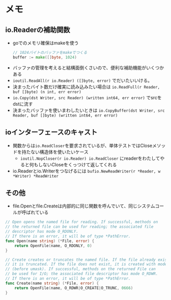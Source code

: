# メモ
## io.Readerの補助関数
- goでのメモリ確保はmakeを使う
    ```go
    // 1024バイトのバッファをmakeでつくる
    buffer := make([]byte, 1024)
    ```
- バッファの管理を考えると結構面倒くさいので、便利な補助機能がいくつかある
- `ioutil.ReadAll(r io.Reader) ([]byte, error)` でだいたいいける。
- 決まったバイト数だけ確実に読み込みたい場合は `io.ReadFull(r Reader, buf []byte) (n int, err error)`
- `io.Copy(dst Writer, src Reader) (written int64, err error)` でsrcをdstに流す
- 決まったバッファを使いまわしたいときは `io.CopyBuffer(dst Writer, src Reader, buf []byte) (written int64, err error)`

## ioインターフェースのキャスト
- 関数からは`io.ReadCloser`を要求されているが、単体テストではCloseメソッドを持たない構造体を使いたいケース
    -  `ioutil.NopCloser(r io.Reader) io.ReadCloser` にreaderをわたしてやると何もしないCloseをくっつけて返してくれる
- io.Readerとio.Writerをつなげるには `bufio.NewReadWriter(r *Reader, w *Writer) *ReadWriter`

## その他
- file.Openとfile.Createは内部的に同じ関数を呼んでいて、同じシステムコールが呼ばれている
```go
// Open opens the named file for reading. If successful, methods on
// the returned file can be used for reading; the associated file
// descriptor has mode O_RDONLY.
// If there is an error, it will be of type *PathError.
func Open(name string) (*File, error) {
	return OpenFile(name, O_RDONLY, 0)
}

// Create creates or truncates the named file. If the file already exists,
// it is truncated. If the file does not exist, it is created with mode 0666
// (before umask). If successful, methods on the returned File can
// be used for I/O; the associated file descriptor has mode O_RDWR.
// If there is an error, it will be of type *PathError.
func Create(name string) (*File, error) {
	return OpenFile(name, O_RDWR|O_CREATE|O_TRUNC, 0666)
}
```
